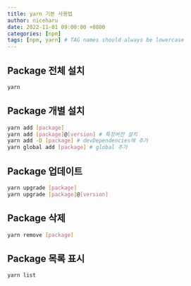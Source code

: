 ```yaml
---
title: yarn 기본 사용법
author: niceharu
date: 2022-11-01 09:00:00 +0800
categories: [npm]
tags: [npm, yarn] # TAG names should always be lowercase
---
```


## Package 전체 설치
```bash
yarn
 ```

## Package 개별 설치
```bash
yarn add [package]
yarn add [package]@[version] # 특정버전 설치
yarn add -D [package] # devDependencies에 추가
yarn global add [package] # global 추가
 ```

## Package 업데이트
```bash
yarn upgrade [package]
yarn upgrade [package]@[version]
 ```

## Package 삭제
```bash
yarn remove [package]
```

## Package 목록 표시
```bash
yarn list
```